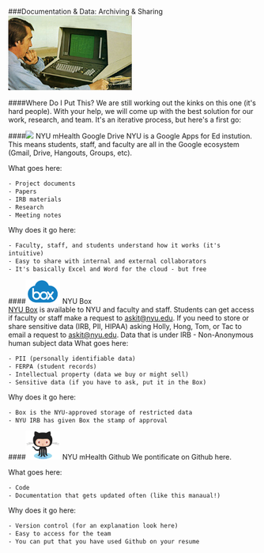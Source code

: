###Documentation & Data: Archiving & Sharing 
<img src="/Images/computer.png" width="250">  

####Where Do I Put This?
We are still working out the kinks on this one (it's hard people). With your help, we will come up with the best solution for our work, research, and team. It's an iterative process, but here's a first go:

####<img src="/Images/Google-Drive-Icon.ico" width="70">  NYU mHealth Google Drive
NYU is a Google Apps for Ed instution. This means students, staff, and faculty are all in the Google ecosystem (Gmail, Drive, Hangouts, Groups, etc).

What goes here:

    - Project documents  
    - Papers  
    - IRB materials  
    - Research  
    - Meeting notes
    
Why does it go here:

    - Faculty, staff, and students understand how it works (it's intuitive)
    - Easy to share with internal and external collaborators
    - It's basically Excel and Word for the cloud - but free

####<img src="/Images/Box-logo.jpg" width="70">  NYU Box  
[NYU Box](https://www.nyu.edu/life/resources-and-services/information-technology/websites-storage-and-sharing/nyu-box.html) is available to NYU and faculty and staff. Students can get access if faculty or staff make a request to askit@nyu.edu. If you need to store or share sensitive data (IRB, PII, HIPAA) asking Holly, Hong, Tom, or Tac to email a request to askit@nyu.edu. 
Data that is under IRB - Non-Anonymous human subject data
What goes here:

    - PII (personally identifiable data)
    - FERPA (student records)  
    - Intellectual property (data we buy or might sell)
    - Sensitive data (if you have to ask, put it in the Box)
    
Why does it go here:

    - Box is the NYU-approved storage of restricted data
    - NYU IRB has given Box the stamp of approval

####<img src="/Images/Octocat.png" width="70">  NYU mHealth Github
We pontificate on Github here.

What goes here:

    - Code  
    - Documentation that gets updated often (like this manaual!)  
    
Why does it go here:

    - Version control (for an explanation look here)
    - Easy to access for the team
    - You can put that you have used Github on your resume
